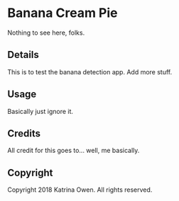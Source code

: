 # Banana Cream Pie

Nothing to see here, folks.

## Details

This is to test the banana detection app.
Add more stuff.

## Usage

Basically just ignore it.

## Credits

All credit for this goes to... well, me basically.

## Copyright

Copyright 2018 Katrina Owen. All rights reserved.

